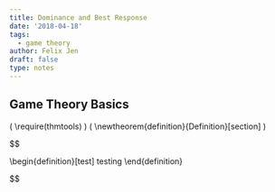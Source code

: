 ```yaml
---
title: Dominance and Best Response
date: '2018-04-18'
tags:
  - game theory
author: Felix Jen
draft: false
type: notes
---
```

## Game Theory Basics

\( \require(thmtools) \)
\( \newtheorem{definition}{Definition}[section] \)

$$

\begin{definition}[test]
testing
\end{definition}

$$
